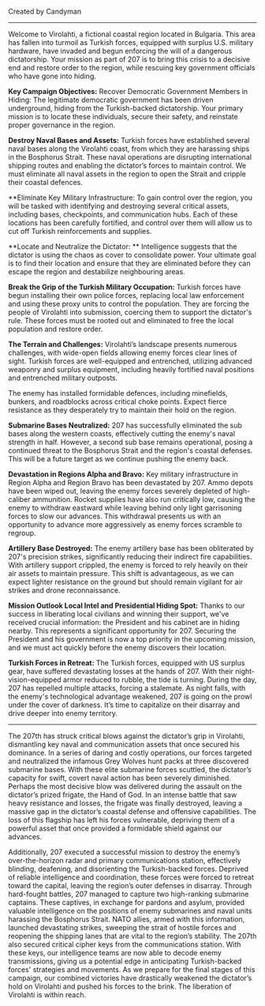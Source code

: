 Created by Candyman


----------------------

Welcome to Virolahti, a fictional coastal region located in Bulgaria. This area has fallen into turmoil as Turkish forces, equipped with surplus U.S. military hardware, have invaded and begun enforcing the will of a dangerous dictatorship. Your mission as part of 207 is to bring this crisis to a decisive end and restore order to the region, while rescuing key government officials who have gone into hiding.

**Key Campaign Objectives:**
Recover Democratic Government Members in Hiding: The legitimate democratic government has been driven underground, hiding from the Turkish-backed dictatorship. Your primary mission is to locate these individuals, secure their safety, and reinstate proper governance in the region.

**Destroy Naval Bases and Assets:** 
Turkish forces have established several naval bases along the Virolahti coast, from which they are harassing ships in the Bosphorus Strait. These naval operations are disrupting international shipping routes and enabling the dictator’s forces to maintain control. We must eliminate all naval assets in the region to open the Strait and cripple their coastal defences.

**Eliminate Key Military Infrastructure: 
To gain control over the region, you will be tasked with identifying and destroying several critical assets, including bases, checkpoints, and communication hubs. Each of these locations has been carefully fortified, and control over them will allow us to cut off Turkish reinforcements and supplies.

**Locate and Neutralize the Dictator: **
Intelligence suggests that the dictator is using the chaos as cover to consolidate power. Your ultimate goal is to find their location and ensure that they are eliminated before they can escape the region and destabilize neighbouring areas.

**Break the Grip of the Turkish Military Occupation:** 
Turkish forces have begun installing their own police forces, replacing local law enforcement and using these proxy units to control the population. They are forcing the people of Virolahti into submission, coercing them to support the dictator's rule. These forces must be rooted out and eliminated to free the local population and restore order.

**The Terrain and Challenges:**
Virolahti’s landscape presents numerous challenges, with wide-open fields allowing enemy forces clear lines of sight. Turkish forces are well-equipped and entrenched, utilizing advanced weaponry and surplus equipment, including heavily fortified naval positions and entrenched military outposts.

The enemy has installed formidable defences, including minefields, bunkers, and roadblocks across critical choke points. Expect fierce resistance as they desperately try to maintain their hold on the region.



**Submarine Bases Neutralized:**
207 has successfully eliminated the sub bases along the western coasts, effectively cutting the enemy's naval strength in half. However, a second sub base remains operational, posing a continued threat to the Bosphorus Strait and the region's coastal defenses. This will be a future target as we continue pushing the enemy back.

**Devastation in Regions Alpha and Bravo:**
Key military infrastructure in Region Alpha and Region Bravo has been devastated by 207. Ammo depots have been wiped out, leaving the enemy forces severely depleted of high-caliber ammunition. Rocket supplies have also run critically low, causing the enemy to withdraw eastward while leaving behind only light garrisoning forces to slow our advances. This withdrawal presents us with an opportunity to advance more aggressively as enemy forces scramble to regroup.

**Artillery Base Destroyed:**
The enemy artillery base has been obliterated by 207's precision strikes, significantly reducing their indirect fire capabilities. With artillery support crippled, the enemy is forced to rely heavily on their air assets to maintain pressure. This shift is advantageous, as we can expect lighter resistance on the ground but should remain vigilant for air strikes and drone reconnaissance.

**Mission Outlook
Local Intel and Presidential Hiding Spot:**
Thanks to our success in liberating local civilians and winning their support, we've received crucial information: the President and his cabinet are in hiding nearby. This represents a significant opportunity for 207. Securing the President and his government is now a top priority in the upcoming mission, and we must act quickly before the enemy discovers their location.

**Turkish Forces in Retreat:**
The Turkish forces, equipped with US surplus gear, have suffered devastating losses at the hands of 207. With their night-vision-equipped armor reduced to rubble, the tide is turning. During the day, 207 has repelled multiple attacks, forcing a stalemate. As night falls, with the enemy's technological advantage weakened, 207 is going on the prowl under the cover of darkness. It’s time to capitalize on their disarray and drive deeper into enemy territory.

--------------------------------------

The 207th has struck critical blows against the dictator’s grip in Virolahti, dismantling key naval and communication assets that once secured his dominance. In a series of daring and costly operations, our forces targeted and neutralized the infamous Grey Wolves hunt packs at three discovered submarine bases. With these elite submarine forces scuttled, the dictator’s capacity for swift, covert naval action has been severely diminished. Perhaps the most decisive blow was delivered during the assault on the dictator’s prized frigate, the Hand of God. In an intense battle that saw heavy resistance and losses, the frigate was finally destroyed, leaving a massive gap in the dictator’s coastal defense and offensive capabilities. The loss of this flagship has left his forces vulnerable, depriving them of a powerful asset that once provided a formidable shield against our advances.

Additionally, 207 executed a successful mission to destroy the enemy’s over-the-horizon radar and primary communications station, effectively blinding, deafening, and disorienting the Turkish-backed forces. Deprived of reliable intelligence and coordination, these forces were forced to retreat toward the capital, leaving the region’s outer defenses in disarray. Through hard-fought battles, 207 managed to capture two high-ranking submarine captains. These captives, in exchange for pardons and asylum, provided valuable intelligence on the positions of enemy submarines and naval units harassing the Bosphorus Strait. NATO allies, armed with this information, launched devastating strikes, sweeping the strait of hostile forces and reopening the shipping lanes that are vital to the region’s stability. The 207th also secured critical cipher keys from the communications station. With these keys, our intelligence teams are now able to decode enemy transmissions, giving us a potential edge in anticipating Turkish-backed forces' strategies and movements. As we prepare for the final stages of this campaign, our combined victories have drastically weakened the dictator’s hold on Virolahti and pushed his forces to the brink. The liberation of Virolahti is within reach.